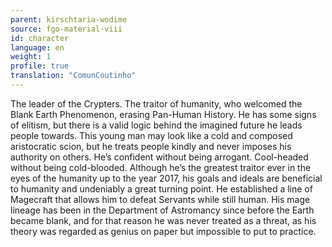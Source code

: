 ```yaml
---
parent: kirschtaria-wodime
source: fgo-material-viii
id: character
language: en
weight: 1
profile: true
translation: "ComunCoutinho"
---
```


The leader of the Crypters.
The traitor of humanity, who welcomed the Blank Earth Phenomenon, erasing Pan-Human History.
He has some signs of elitism, but there is a valid logic behind the imagined future he leads people towards.
This young man may look like a cold and composed aristocratic scion, but he treats people kindly and never imposes his authority on others.
He’s confident without being arrogant. Cool-headed without being cold-blooded.
Although he’s the greatest traitor ever in the eyes of the humanity up to the year 2017, his goals and ideals are beneficial to humanity and undeniably a great turning point.
He established a line of Magecraft that allows him to defeat Servants while still human.
His mage lineage has been in the Department of Astromancy since before the Earth became blank, and for that reason he was never treated as a threat, as his theory was regarded as genius on paper but impossible to put to practice.
